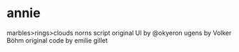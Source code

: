 # annie
marbles>rings>clouds norns script
original UI by @okyeron
ugens by Volker Böhm
original code by emilie gillet

